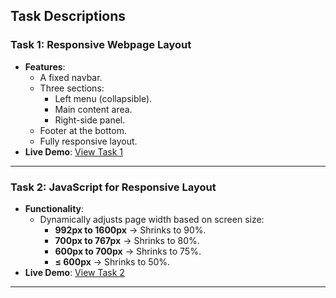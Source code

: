 ## Task Descriptions

### Task 1: Responsive Webpage Layout
- **Features**:
  - A fixed navbar.
  - Three sections:
    - Left menu (collapsible).
    - Main content area.
    - Right-side panel.
  - Footer at the bottom.
  - Fully responsive layout.
- **Live Demo**: [View Task 1](https://yash25hemnani.github.io/90_north_assignment/frontend/part1/)

---

### Task 2: JavaScript for Responsive Layout
- **Functionality**:
  - Dynamically adjusts page width based on screen size:
    - **992px to 1600px** → Shrinks to 90%.
    - **700px to 767px** → Shrinks to 80%.
    - **600px to 700px** → Shrinks to 75%.
    - **≤ 600px** → Shrinks to 50%.
- **Live Demo**: [View Task 2](https://yash25hemnani.github.io/90_north_assignment/frontend/part2/)

---
